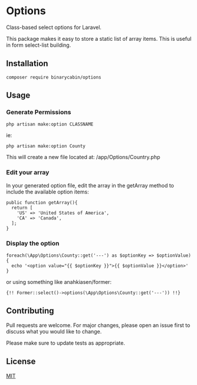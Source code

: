 # Options

Class-based select options for Laravel.

This package makes it easy to store a static list of array items. This is useful in form select-list building.

## Installation

```$xslt
composer require binarycabin/options
```

## Usage

### Generate Permissions

```$xslt
php artisan make:option CLASSNAME
```

ie:

```$xslt
php artisan make:option County
```

This will create a new file located at: /app/Options/Country.php

### Edit your array

In your generated option file, edit the array in the getArray method to include the available option items:

```
public function getArray(){
  return [
    'US' => 'United States of America',
    'CA' => 'Canada',
  ];
}
```

### Display the option

```
foreach(\App\Options\County::get('---') as $optionKey => $optionValue)
{
  echo '<option value="{{ $optionKey }}">{{ $optionValue }}</option>'
}
```

or using something like anahkiasen/former:

```
{!! Former::select()->options(\App\Options\County::get('---')) !!}
```

## Contributing
Pull requests are welcome. For major changes, please open an issue first to discuss what you would like to change.

Please make sure to update tests as appropriate.

## License
[MIT](https://choosealicense.com/licenses/mit/)
